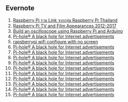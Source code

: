 <h2>Evernote</h2>
<ol>
    <li> <a href="https://www.facebook.com/notes/raspberry-pi-thailand/raspberry-pi/1907609879492839/">Raspberry Pi รวม Link จากกลุ่ม Raspberry Pi Thailand</a></li>
    <li> <a href="https://www.youtube.com/watch?v=ZXdUamPMgQ8">Raspberry Pi TV and Film Appearances 2012-2017 </a></li>
    <li> <a href="https://www.raspberrypi.org/blog/build-oscilloscope-raspberry-pi-arduino/">Build an oscilloscope using Raspberry Pi and Arduino</a></li>
    <li> <a href="https://pi-hole.net/ "> Pi-hole® A black hole for Internet advertisements</a></li>
    <li> <a href="https://www.youtube.com/watch?v=goqxRUFyWKQ "> rapsberrypi wifi configure with no screen</a></li>    
    <li> <a href="https://pi-hole.net/ "> Pi-hole® A black hole for Internet advertisements</a></li>
    <li> <a href="https://pi-hole.net/ "> Pi-hole® A black hole for Internet advertisements</a></li>
    <li> <a href="https://pi-hole.net/ "> Pi-hole® A black hole for Internet advertisements</a></li>
    <li> <a href="https://pi-hole.net/ "> Pi-hole® A black hole for Internet advertisements</a></li>
    <li> <a href="https://pi-hole.net/ "> Pi-hole® A black hole for Internet advertisements</a></li>
    <li> <a href="https://pi-hole.net/ "> Pi-hole® A black hole for Internet advertisements</a></li>
    <li> <a href="https://pi-hole.net/ "> Pi-hole® A black hole for Internet advertisements</a></li>
    <li> <a href="https://pi-hole.net/ "> Pi-hole® A black hole for Internet advertisements</a></li>
    <li> <a href="https://pi-hole.net/ "> Pi-hole® A black hole for Internet advertisements</a></li>
    <li> <a href="https://pi-hole.net/ "> Pi-hole® A black hole for Internet advertisements</a></li>    
</ol>     
